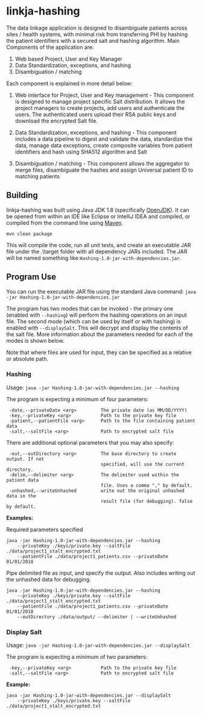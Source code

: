 # linkja-hashing

The data linkage application is designed to disambiguate patients across sites / health systems, with minimal risk from transferring PHI by hashing the patient identifiers with a secured salt and hashing algorithm. Main Components of the application are:
1.	Web based Project, User and Key Manager
2.	Data Standardization, exceptions, and hashing 
3.	Disambiguation / matching

Each component is explained in more detail below:
1.	Web interface for Project, User and Key management - 
This component is designed to manage project specific Salt distribution. It allows the project managers to create projects, add users and authenticate the users. The authenticated users upload their RSA public keys and download the encrypted Salt file. 

2.	Data Standardization, exceptions, and hashing - 
This component includes a data pipeline to digest and validate the data, standardize the data, manage data exceptions, create composite variables from patient identifiers and hash using SHA512 algorithm and Salt

3.	Disambiguation / matching - 
This component allows the aggregator to merge files, disambiguate the hashes and assign Universal patient ID to matching patients


## Building
linkja-hashing was built using Java JDK 1.8 (specifically [OpenJDK](https://openjdk.java.net/)).  It can be opened from within an IDE like Eclipse or IntelliJ IDEA and compiled, or compiled from the command line using [Maven](https://maven.apache.org/).

`mvn clean package`

This will compile the code, run all unit tests, and create an executable JAR file under the .\target folder with all dependency JARs included.  The JAR will be named something like `Hashing-1.0-jar-with-dependencies.jar`.

## Program Use
You can run the executable JAR file using the standard Java command:
`java -jar Hashing-1.0-jar-with-dependencies.jar `

The program has two modes that can be invoked - the primary one (enabled with `--hashing`) will perform the hashing operations on an input file.  The second mode (which can be used by itself or with hashing) is enabled with `--displaySalt`.  This will decrypt and display the contents of the salt file.  More information about the parameters needed for each of the modes is shown below.

Note that where files are used for input, they can be specified as a relative or absolute path.

### Hashing
Usage: `java -jar Hashing-1.0-jar-with-dependencies.jar --hashing`

The program is expecting a minimum of four parameters:

```
 -date,--privateDate <arg>         The private date (as MM/DD/YYYY)
 -key,--privateKey <arg>           Path to the private key file
 -patient,--patientFile <arg>      Path to the file containing patient data
 -salt,--saltFile <arg>            Path to encrypted salt file
```

There are additional optional parameters that you may also specify:

```
 -out,--outDirectory <arg>         The base directory to create output. If not
                                   specified, will use the current directory.
 -delim,--delimiter <arg>          The delimiter used within the patient data
                                   file. Uses a comma "," by default.
 -unhashed,--writeUnhashed         write out the original unhashed data in the 
                                   result file (for debugging). false by default.
```

**Examples:**

Required parameters specified

```
java -jar Hashing-1.0-jar-with-dependencies.jar --hashing
    --privateKey ./keys/private.key --saltFile ./data/project1_stalt_encrypted.txt
    --patientFile ./data/project1_patients.csv --privateDate 01/01/2018
```

Pipe delimited file as input, and specify the output.  Also includes writing out the unhashed data for debugging.

```
java -jar Hashing-1.0-jar-with-dependencies.jar --hashing
    --privateKey ./keys/private.key --saltFile ./data/project1_stalt_encrypted.txt
    --patientFile ./data/project1_patients.csv --privateDate 01/01/2018
    --outDirectory ./data/output/ --delimiter | --writeUnhashed
```


### Display Salt
Usage: `java -jar Hashing-1.0-jar-with-dependencies.jar --displaySalt`

The program is expecting a minimum of two parameters:

```
 -key,--privateKey <arg>           Path to the private key file
 -salt,--saltFile <arg>            Path to encrypted salt file
```

**Example:**

```
java -jar Hashing-1.0-jar-with-dependencies.jar --displaySalt
    --privateKey ./keys/private.key --saltFile ./data/project1_stalt_encrypted.txt
```
